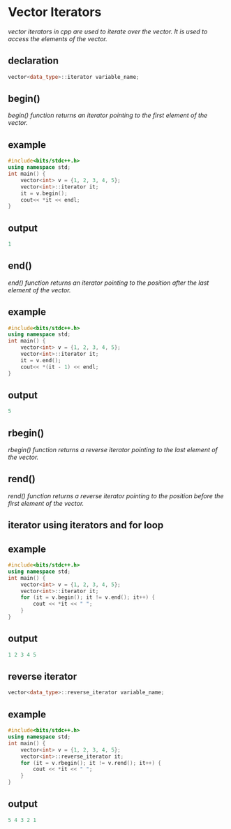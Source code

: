 # Vector Iterators

*vector iterators in cpp are used to iterate over the vector. It is used to access the elements of the vector.*

## declaration

```cpp
vector<data_type>::iterator variable_name;
```

## begin()

*begin() function returns an iterator pointing to the first element of the vector.*

## example

```cpp
#include<bits/stdc++.h>
using namespace std;
int main() {
    vector<int> v = {1, 2, 3, 4, 5};
    vector<int>::iterator it;
    it = v.begin();
    cout<< *it << endl;
}
```

## output

```cpp
1
```

## end()

*end() function returns an iterator pointing to the position after the last element of the vector.*

## example

```cpp
#include<bits/stdc++.h>
using namespace std;
int main() {
    vector<int> v = {1, 2, 3, 4, 5};
    vector<int>::iterator it;
    it = v.end();
    cout<< *(it - 1) << endl;
}
```

## output

```cpp
5
```

## rbegin()

*rbegin() function returns a reverse iterator pointing to the last element of the vector.*


## rend()

*rend() function returns a reverse iterator pointing to the position before the first element of the vector.*


## iterator using iterators and for loop


## example

```cpp
#include<bits/stdc++.h>
using namespace std;
int main() {
    vector<int> v = {1, 2, 3, 4, 5};
    vector<int>::iterator it;
    for (it = v.begin(); it != v.end(); it++) {
        cout << *it << " ";
    }
}
```

## output

```cpp
1 2 3 4 5
```

## reverse iterator

```cpp
vector<data_type>::reverse_iterator variable_name;
```

## example

```cpp
#include<bits/stdc++.h>
using namespace std;
int main() {
    vector<int> v = {1, 2, 3, 4, 5};
    vector<int>::reverse_iterator it;
    for (it = v.rbegin(); it != v.rend(); it++) {
        cout << *it << " ";
    }
}
```

## output

```cpp
5 4 3 2 1
```